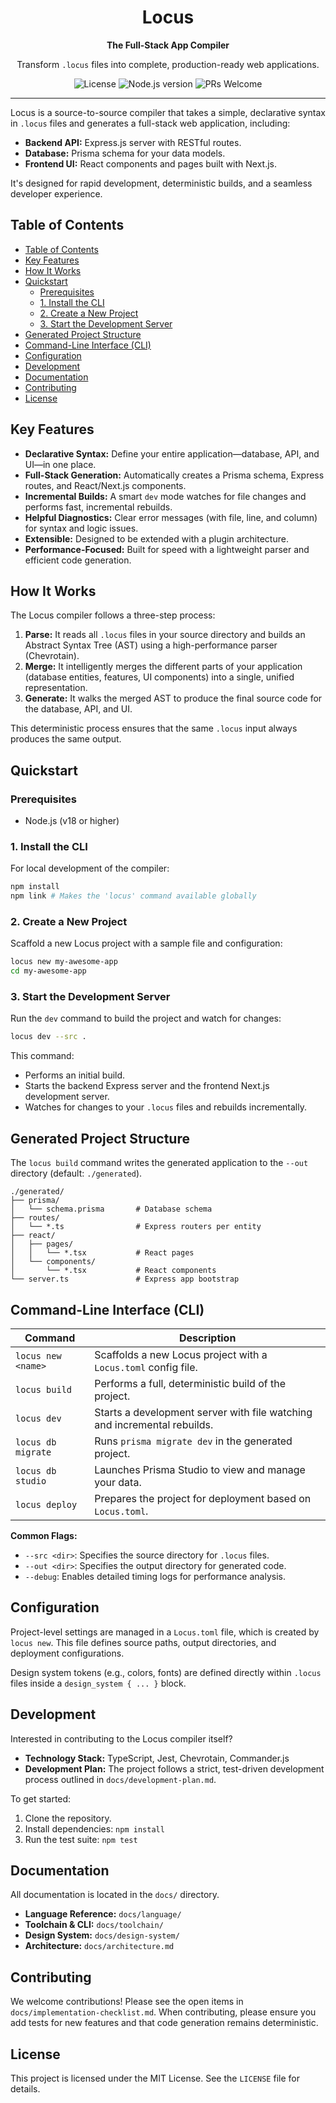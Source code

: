 <div align="center">
  <h1>Locus</h1>
  <p><strong>The Full-Stack App Compiler</strong></p>
  <p>Transform <code>.locus</code> files into complete, production-ready web applications.</p>
</div>

<div align="center">
  <img src="https://img.shields.io/badge/license-MIT-blue.svg" alt="License">
  <img src="https://img.shields.io/badge/node-%3E%3D18-brightgreen.svg" alt="Node.js version">
  <img src="https://img.shields.io/badge/PRs-welcome-brightgreen.svg" alt="PRs Welcome">
</div>

---

Locus is a source-to-source compiler that takes a simple, declarative syntax in `.locus` files and generates a full-stack web application, including:

*   **Backend API:** Express.js server with RESTful routes.
*   **Database:** Prisma schema for your data models.
*   **Frontend UI:** React components and pages built with Next.js.

It's designed for rapid development, deterministic builds, and a seamless developer experience.

## Table of Contents

- [Table of Contents](#table-of-contents)
- [Key Features](#key-features)
- [How It Works](#how-it-works)
- [Quickstart](#quickstart)
  - [Prerequisites](#prerequisites)
  - [1. Install the CLI](#1-install-the-cli)
  - [2. Create a New Project](#2-create-a-new-project)
  - [3. Start the Development Server](#3-start-the-development-server)
- [Generated Project Structure](#generated-project-structure)
- [Command-Line Interface (CLI)](#command-line-interface-cli)
- [Configuration](#configuration)
- [Development](#development)
- [Documentation](#documentation)
- [Contributing](#contributing)
- [License](#license)

## Key Features

*   **Declarative Syntax:** Define your entire application—database, API, and UI—in one place.
*   **Full-Stack Generation:** Automatically creates a Prisma schema, Express routes, and React/Next.js components.
*   **Incremental Builds:** A smart `dev` mode watches for file changes and performs fast, incremental rebuilds.
*   **Helpful Diagnostics:** Clear error messages (with file, line, and column) for syntax and logic issues.
*   **Extensible:** Designed to be extended with a plugin architecture.
*   **Performance-Focused:** Built for speed with a lightweight parser and efficient code generation.

## How It Works

The Locus compiler follows a three-step process:

1.  **Parse:** It reads all `.locus` files in your source directory and builds an Abstract Syntax Tree (AST) using a high-performance parser (Chevrotain).
2.  **Merge:** It intelligently merges the different parts of your application (database entities, features, UI components) into a single, unified representation.
3.  **Generate:** It walks the merged AST to produce the final source code for the database, API, and UI.

This deterministic process ensures that the same `.locus` input always produces the same output.

## Quickstart

### Prerequisites

*   Node.js (v18 or higher)

### 1. Install the CLI

For local development of the compiler:
```bash
npm install
npm link # Makes the 'locus' command available globally
```

### 2. Create a New Project

Scaffold a new Locus project with a sample file and configuration:
```bash
locus new my-awesome-app
cd my-awesome-app
```

### 3. Start the Development Server

Run the `dev` command to build the project and watch for changes:
```bash
locus dev --src .
```
This command:
*   Performs an initial build.
*   Starts the backend Express server and the frontend Next.js development server.
*   Watches for changes to your `.locus` files and rebuilds incrementally.

## Generated Project Structure

The `locus build` command writes the generated application to the `--out` directory (default: `./generated`).

```
./generated/
├── prisma/
│   └── schema.prisma       # Database schema
├── routes/
│   └── *.ts                # Express routers per entity
├── react/
│   ├── pages/
│   │   └── *.tsx           # React pages
│   └── components/
│       └── *.tsx           # React components
└── server.ts               # Express app bootstrap
```

## Command-Line Interface (CLI)

| Command                  | Description                                                              |
| ------------------------ | ------------------------------------------------------------------------ |
| `locus new <name>`       | Scaffolds a new Locus project with a `Locus.toml` config file.           |
| `locus build`            | Performs a full, deterministic build of the project.                     |
| `locus dev`              | Starts a development server with file watching and incremental rebuilds. |
| `locus db migrate`       | Runs `prisma migrate dev` in the generated project.                      |
| `locus db studio`        | Launches Prisma Studio to view and manage your data.                     |
| `locus deploy`           | Prepares the project for deployment based on `Locus.toml`.               |

**Common Flags:**
*   `--src <dir>`: Specifies the source directory for `.locus` files.
*   `--out <dir>`: Specifies the output directory for generated code.
*   `--debug`: Enables detailed timing logs for performance analysis.

## Configuration

Project-level settings are managed in a `Locus.toml` file, which is created by `locus new`. This file defines source paths, output directories, and deployment configurations.

Design system tokens (e.g., colors, fonts) are defined directly within `.locus` files inside a `design_system { ... }` block.

## Development

Interested in contributing to the Locus compiler itself?

*   **Technology Stack:** TypeScript, Jest, Chevrotain, Commander.js
*   **Development Plan:** The project follows a strict, test-driven development process outlined in `docs/development-plan.md`.

To get started:
1.  Clone the repository.
2.  Install dependencies: `npm install`
3.  Run the test suite: `npm test`

## Documentation

All documentation is located in the `docs/` directory.

*   **Language Reference:** `docs/language/`
*   **Toolchain & CLI:** `docs/toolchain/`
*   **Design System:** `docs/design-system/`
*   **Architecture:** `docs/architecture.md`

## Contributing

We welcome contributions! Please see the open items in `docs/implementation-checklist.md`. When contributing, please ensure you add tests for new features and that code generation remains deterministic.

## License

This project is licensed under the MIT License. See the `LICENSE` file for details.

